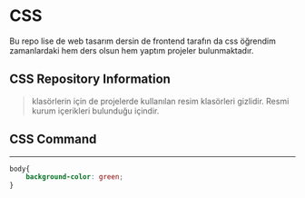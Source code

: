 # CSS
Bu repo lise de web tasarım dersin de frontend tarafın da css öğrendim zamanlardaki hem ders olsun hem yaptım projeler bulunmaktadır.

## CSS Repository Information

>klasörlerin için de projelerde kullanılan resim klasörleri gizlidir. Resmi kurum içerikleri bulunduğu içindir.

## CSS Command

---

```CSS
body{
    background-color: green;
}
```
